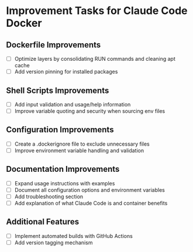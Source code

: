 # Improvement Tasks for Claude Code Docker

## Dockerfile Improvements
- [ ] Optimize layers by consolidating RUN commands and cleaning apt cache
- [ ] Add version pinning for installed packages

## Shell Scripts Improvements
- [ ] Add input validation and usage/help information
- [ ] Improve variable quoting and security when sourcing env files

## Configuration Improvements
- [ ] Create a .dockerignore file to exclude unnecessary files
- [ ] Improve environment variable handling and validation

## Documentation Improvements
- [ ] Expand usage instructions with examples
- [ ] Document all configuration options and environment variables
- [ ] Add troubleshooting section
- [ ] Add explanation of what Claude Code is and container benefits

## Additional Features
- [ ] Implement automated builds with GitHub Actions
- [ ] Add version tagging mechanism
